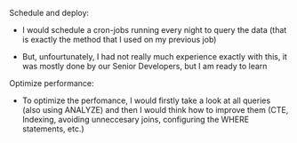 Schedule and deploy:

- I would schedule a cron-jobs running every night to query the data (that is exactly the method that I used on my previous job)

- But, unfourtunately, I had not really much experience exactly with this, it was mostly done by our Senior Developers, but I am ready to learn

Optimize performance:

- To optimize the perfomance, I would firstly take a look at all queries (also using ANALYZE) and then I would think how to improve them (CTE, Indexing, avoiding unneccesary joins, configuring the WHERE statements, etc.)